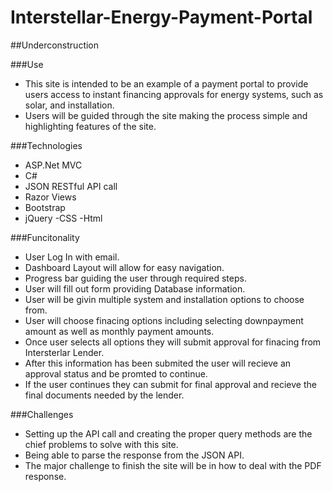 # Interstellar-Energy-Payment-Portal

##Underconstruction

###Use
 - This site is intended to be an example of a payment portal to provide users access to instant financing approvals for energy systems, such as solar, and installation.
 - Users will be guided through the site making the process simple and highlighting features of the site. 

###Technologies
 - ASP.Net MVC
 - C#
 - JSON RESTful API call
 - Razor Views
 - Bootstrap
 - jQuery
 -CSS
 -Html
 
 
 ###Funcitonality
  - User Log In with email. 
  - Dashboard Layout will allow for easy navigation.
  - Progress bar guiding the user through required steps.
  - User will fill out form providing Database information.
  - User will be givin multiple system and installation options to choose from. 
  - User will choose finacing options including selecting downpayment amount as well as monthly payment amounts.
  - Once user selects all options they will submit approval for finacing from Intersterlar Lender. 
  - After this information has been submited the user will recieve an approval status and be promted to continue. 
  - If the user continues they can submit for final approval and recieve the final documents needed by the lender. 
 
 ###Challenges 
  - Setting up the API call and creating the proper query methods are the chief problems to solve with this site. 
  - Being able to parse the response from the JSON API.
  - The major challenge to finish the site will be in how to deal with the PDF response. 
  
